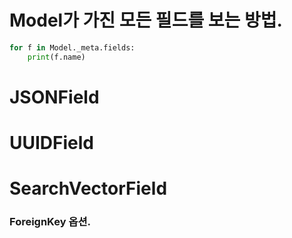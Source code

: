 # Model가 가진 모든 필드를 보는 방법.
```python
for f in Model._meta.fields:
    print(f.name)
```
# JSONField
# UUIDField
# SearchVectorField

### ForeignKey 옵션.
